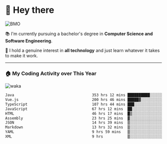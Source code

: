 # 🤖 Hey there

![BMO](https://media.giphy.com/media/AMqCTHuCMFpM4/giphy.gif)

📚 I'm currently pursuing a bachelor's degree in **Computer Science and Software Engineering**.

🚀 I hold a genuine interest in **all technology** and just learn whatever it takes to make it work. 

---

### 🏠 My Coding Activity over This Year

![waka](https://wakatime.com/share/@9e458da8-a03c-4213-8e4b-1218d92d8f20/fb6cf146-3e76-4c0e-b99c-52117daccc34.svg)

<!--START_SECTION:waka-->

```txt
Java                                   353 hrs 12 mins ██████████░░░░░░░░░░░░░░░   40.50 %
Vue.js                                 200 hrs 46 mins █████▓░░░░░░░░░░░░░░░░░░░   23.02 %
TypeScript                             107 hrs 44 mins ███░░░░░░░░░░░░░░░░░░░░░░   12.35 %
JavaScript                             67 hrs 12 mins  ██░░░░░░░░░░░░░░░░░░░░░░░   07.71 %
HTML                                   46 hrs 17 mins  █▒░░░░░░░░░░░░░░░░░░░░░░░   05.31 %
Assembly                               23 hrs 25 mins  ▓░░░░░░░░░░░░░░░░░░░░░░░░   02.69 %
JSON                                   14 hrs 39 mins  ▒░░░░░░░░░░░░░░░░░░░░░░░░   01.68 %
Markdown                               13 hrs 32 mins  ▒░░░░░░░░░░░░░░░░░░░░░░░░   01.55 %
YAML                                   9 hrs 59 mins   ▒░░░░░░░░░░░░░░░░░░░░░░░░   01.15 %
XML                                    9 hrs           ▒░░░░░░░░░░░░░░░░░░░░░░░░   01.03 %
```

<!--END_SECTION:waka-->